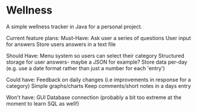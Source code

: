 # Wellness
A simple wellness tracker in Java for a personal project.

Current feature plans:
Must-Have:
Ask user a series of questions
User input for answers
Store users answers in a text file

Should Have:
Menu system so users can select their category
Structured storage for user answers- maybe a JSON for example?
Store data per-day (e.g. use a date format rather than just a number for each 'entry')

Could have:
Feedback on daily changes (i.e improvements in response for a category)
Simple graphs/charts
Keep comments/short notes in a days entry

Won't have:
GUI
Database connection (probably a bit too extreme at the moment to learn SQL as well!)
